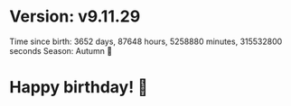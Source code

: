 # Version: v9.11.29
Time since birth: 3652 days, 87648 hours, 5258880 minutes, 315532800 seconds
Season: Autumn 🍁
# Happy birthday! 🎂
